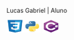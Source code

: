 Lucas Gabriel | Aluno

<img align="center" alt="Lucas-GSM" height="30" width="40" src="https://raw.githubusercontent.com/devicons/devicon/master/icons/css3/css3-original.svg"><img align="center" alt="Rafa-Python" height="30" width="40" src="https://raw.githubusercontent.com/devicons/devicon/master/icons/python/python-original.svg">
<img align="center" alt="Lucas-Morais" height="30" width="40" src="https://raw.githubusercontent.com/devicons/devicon/master/icons/csharp/csharp-original.svg">
